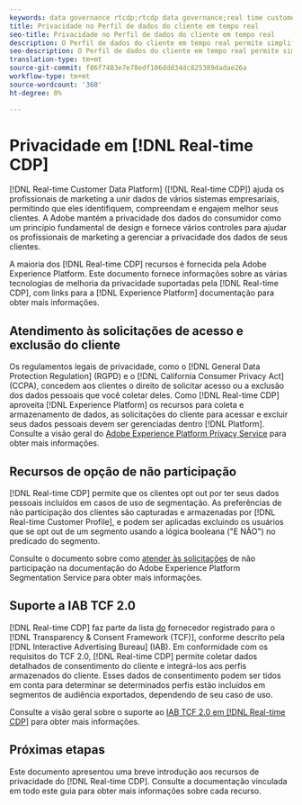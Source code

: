 ```yaml
---
keywords: data governance rtcdp;rtcdp data governance;real time customer data profile data governance;privacy rtcdp;rtcdp privacy
title: Privacidade no Perfil de dados do cliente em tempo real
seo-title: Privacidade no Perfil de dados do cliente em tempo real
description: O Perfil de dados do cliente em tempo real permite simplificar o processo de manter suas operações de dados em conformidade com as regras de privacidade.
seo-description: O Perfil de dados do cliente em tempo real permite simplificar o processo de manter suas operações de dados em conformidade com as regras de privacidade.
translation-type: tm+mt
source-git-commit: f86f7483e7e78edf106ddd34dc825389dadae26a
workflow-type: tm+mt
source-wordcount: '360'
ht-degree: 0%

---
```



# Privacidade em [!DNL Real-time CDP]

[!DNL Real-time Customer Data Platform] ([!DNL Real-time CDP]) ajuda os profissionais de marketing a unir dados de vários sistemas empresariais, permitindo que eles identifiquem, compreendam e engajem melhor seus clientes. A Adobe mantém a privacidade dos dados do consumidor como um princípio fundamental de design e fornece vários controles para ajudar os profissionais de marketing a gerenciar a privacidade dos dados de seus clientes.

A maioria dos [!DNL Real-time CDP] recursos é fornecida pela Adobe Experience Platform. Este documento fornece informações sobre as várias tecnologias de melhoria da privacidade suportadas pela [!DNL Real-time CDP], com links para a [!DNL Experience Platform] documentação para obter mais informações.

## Atendimento às solicitações de acesso e exclusão do cliente

Os regulamentos legais de privacidade, como o [!DNL General Data Protection Regulation] (RGPD) e o [!DNL California Consumer Privacy Act] (CCPA), concedem aos clientes o direito de solicitar acesso ou a exclusão dos dados pessoais que você coletar deles. Como [!DNL Real-time CDP] aproveita [!DNL Experience Platform] os recursos para coleta e armazenamento de dados, as solicitações do cliente para acessar e excluir seus dados pessoais devem ser gerenciadas dentro [!DNL Platform]. Consulte a visão geral do [Adobe Experience Platform Privacy Service](../../privacy-service/home.md) para obter mais informações.

## Recursos de opção de não participação

[!DNL Real-time CDP] permite que os clientes opt out por ter seus dados pessoais incluídos em casos de uso de segmentação. As preferências de não participação dos clientes são capturadas e armazenadas por [!DNL Real-time Customer Profile], e podem ser aplicadas excluindo os usuários que se opt out de um segmento usando a lógica booleana (&quot;E NÃO&quot;) no predicado do segmento.

Consulte o documento sobre como [atender às solicitações](../../segmentation/honoring-opt-outs.md) de não participação na documentação do Adobe Experience Platform Segmentation Service para obter mais informações.

## Suporte a IAB TCF 2.0

[!DNL Real-time CDP] faz parte da lista [do](https://iabeurope.eu/vendor-list-tcf-v2-0/) fornecedor registrado para o [!DNL Transparency & Consent Framework (TCF)], conforme descrito pela [!DNL Interactive Advertising Bureau] (IAB). Em conformidade com os requisitos do TCF 2.0, [!DNL Real-time CDP] permite coletar dados detalhados de consentimento do cliente e integrá-los aos perfis armazenados do cliente. Esses dados de consentimento podem ser tidos em conta para determinar se determinados perfis estão incluídos em segmentos de audiência exportados, dependendo de seu caso de uso.

Consulte a visão geral sobre o suporte ao [IAB TCF 2.0 em [!DNL Real-time CDP]](./iab/overview.md) para obter mais informações.

## Próximas etapas

Este documento apresentou uma breve introdução aos recursos de privacidade do [!DNL Real-time CDP]. Consulte a documentação vinculada em todo este guia para obter mais informações sobre cada recurso.